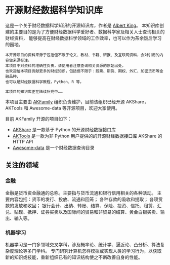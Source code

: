 # 开源财经数据科学知识库

这是一个关于财经数据科学知识的开源知识库，作者是 [Albert King](https://www.akshare.xyz/)。
本知识库创建的主要目的是为了方便财经数据科学爱好者、数据科学家及相关人士查询相关的财经资料，
能够提高在财经数据科学领域的工作效率，也可以作为茶余饭后学习的园地。

```{note}
本开源项目的资料来源于包括但不限于论文、教材、书籍、研报、及互联网资料，会对引用的内容做来源标注。
本项目不对资料的准确性负责，请使用者注意查询相关资源的原始出处。
也欢迎给本项目贡献更多的财经知识，包括但不限于：股票、期货、期权、外汇、加密货币等金融品种，
也可以是财经数据科学教程，Python、R 等。
```

```{note}
本项目的知识库正在陆续补充中……
```

本项目主要由 [AKFamily](https://github.com/akfamily) 组织负责维护，目前该组织已经开源 AKShare，
AKTools 和 Awesome-data 等开源项目，欢迎大家使用。

目前 AKFamily 开源的项目如下：

- [AKShare](https://github.com/akfamily/akshare) 是一款基于 Python 的开源财经数据接口库
- [AKTools](https://github.com/akfamily/aktools) 是一款为非 Python 用户提供的的开源财经数据接口库 AKShare 的 HTTP API
- [Awesome-data](https://github.com/akfamily/awesome-data) 是一个财经数据查询目录

## 关注的领域

### 金融

金融是货币资金融通的总称。主要指与货币流通和银行信用相关的各种活动。
主要内容包括：货币的发行、投放、流通和回笼；
各种存款的吸收和提取；
各项贷款的发放和收回；
银行会计、出纳、转账、结算、保险、投资、信托、租赁、汇兑、贴现、抵押、证券买卖以及国际间的贸易和非贸易的结算、黄金白银买卖、输出、输入等。

### 机器学习

机器学习是一门多领域交叉学科，涉及概率论、统计学、逼近论、凸分析、算法复杂度理论等多门学科。
专门研究计算机怎样模拟或实现人类的学习行为，以获取新的知识或技能，重新组织已有的知识结构使之不断改善自身的性能。

